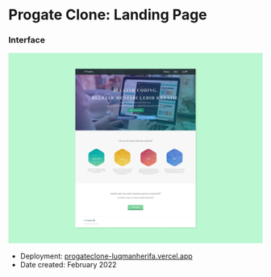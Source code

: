 # Progate Clone: Landing Page

### Interface
![Interface](https://raw.githubusercontent.com/luqmanherifa/luqman-herifa-personal-portfolio-v2/main/public/works/progateclone.png)

- Deployment: [progateclone-luqmanherifa.vercel.app](https://progateclone-luqmanherifa.vercel.app)
- Date created: February 2022
